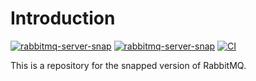 # Introduction

[![rabbitmq-server-snap](https://snapcraft.io/rabbitmq-server-snap/badge.svg)](https://snapcraft.io/rabbitmq-server-snap)
[![rabbitmq-server-snap](https://snapcraft.io/rabbitmq-server-snap/trending.svg?name=0)](https://snapcraft.io/rabbitmq-server-snap)
[![CI](https://github.com/nicolasbock/rabbitmq-server-snap/actions/workflows/CI.yaml/badge.svg)](https://github.com/nicolasbock/rabbitmq-server-snap/actions/workflows/CI.yaml)

This is a repository for the snapped version of RabbitMQ.
